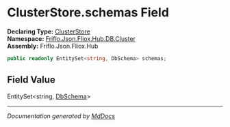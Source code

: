 ﻿<!--  
  <auto-generated>   
    The contents of this file were generated by a tool.  
    Changes to this file may be list if the file is regenerated  
  </auto-generated>   
-->

# ClusterStore.schemas Field

**Declaring Type:** [ClusterStore](../index.md)  
**Namespace:** [Friflo.Json.Fliox.Hub.DB.Cluster](../../index.md)  
**Assembly:** Friflo.Json.Fliox.Hub

```csharp
public readonly EntitySet<string, DbSchema> schemas;
```

## Field Value

EntitySet\<string, [DbSchema](../../DbSchema/index.md)\>

___

*Documentation generated by [MdDocs](https://github.com/ap0llo/mddocs)*
